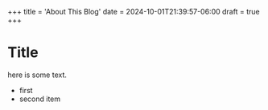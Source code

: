 +++
title = 'About This Blog'
date = 2024-10-01T21:39:57-06:00
draft = true
+++

# Title

here is some text.

* first
* second item

